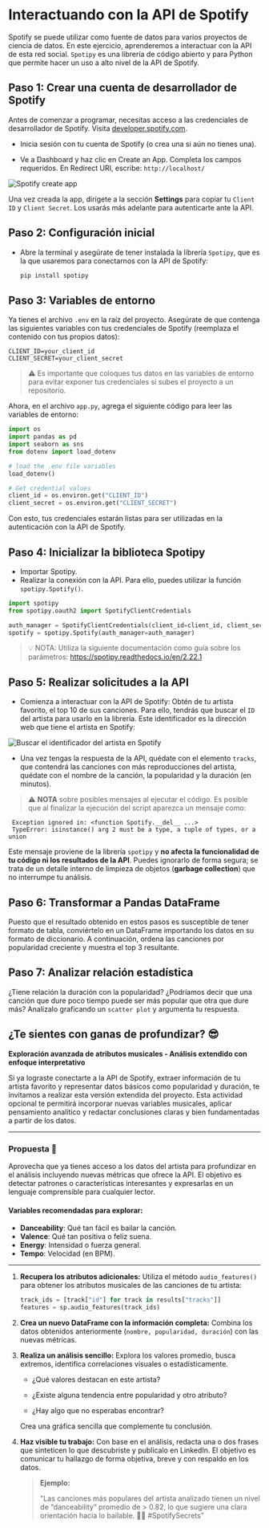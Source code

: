 # Interactuando con la API de Spotify

Spotify se puede utilizar como fuente de datos para varios proyectos de ciencia de datos. En este ejercicio, aprenderemos a interactuar con la API de esta red social. `Spotipy` es una librería de código abierto y para Python que permite hacer un uso a alto nivel de la API de Spotify.

## Paso 1: Crear una cuenta de desarrollador de Spotify

Antes de comenzar a programar, necesitas acceso a las credenciales de desarrollador de Spotify. Visita [developer.spotify.com](https://developer.spotify.com/documentation/web-api).

- Inicia sesión con tu cuenta de Spotify (o crea una si aún no tienes una).

- Ve a Dashboard y haz clic en Create an App. Completa los campos requeridos. En Redirect URI, escribe: `http://localhost/`


![Spotify create app](https://github.com/4GeeksAcademy/interacting-with-api-python-project-tutorial/blob/main/assets/spotify_1.PNG?raw=true)


Una vez creada la app, dirígete a la sección **Settings** para copiar tu `Client ID` y `Client Secret`. Los usarás más adelante para autenticarte ante la API.

## Paso 2: Configuración inicial

- Abre la terminal y asegúrate de tener instalada la librería `Spotipy`, que es la que usaremos para conectarnos con la API de Spotify:

    ```bash
    pip install spotipy
    ```

## Paso 3: Variables de entorno

Ya tienes el archivo `.env` en la raíz del proyecto. Asegúrate de que contenga las siguientes variables con tus credenciales de Spotify (reemplaza el contenido con tus propios datos):

```env
CLIENT_ID=your_client_id
CLIENT_SECRET=your_client_secret
```

> ⚠️ Es importante que coloques tus datos en las variables de entorno para evitar exponer tus credenciales si subes el proyecto a un repositorio.

Ahora, en el archivo `app.py`, agrega el siguiente código para leer las variables de entorno:

```python
import os
import pandas as pd
import seaborn as sns
from dotenv import load_dotenv

# load the .env file variables
load_dotenv()

# Get credential values
client_id = os.environ.get("CLIENT_ID")
client_secret = os.environ.get("CLIENT_SECRET")
```

Con esto, tus credenciales estarán listas para ser utilizadas en la autenticación con la API de Spotify.


## Paso 4: Inicializar la biblioteca Spotipy

- Importar Spotipy.
- Realizar la conexión con la API. Para ello, puedes utilizar la función `spotipy.Spotify()`.

```python
import spotipy
from spotipy.oauth2 import SpotifyClientCredentials

auth_manager = SpotifyClientCredentials(client_id=client_id, client_secret=client_secret)
spotify = spotipy.Spotify(auth_manager=auth_manager)
```

> 💡 NOTA: Utiliza la siguiente documentación como guía sobre los parámetros: https://spotipy.readthedocs.io/en/2.22.1

## Paso 5: Realizar solicitudes a la API

- Comienza a interactuar con la API de Spotify: Obtén de tu artista favorito, el top 10 de sus canciones. Para ello, tendrás que buscar el `ID` del artista para usarlo en la librería. Este identificador es la dirección web que tiene el artista en Spotify:

![Buscar el identificador del artista en Spotify](https://github.com/4GeeksAcademy/interacting-with-api-python-project-tutorial/blob/main/assets/spotify_2.png?raw=true)

- Una vez tengas la respuesta de la API, quédate con el elemento `tracks`, que contendrá las canciones con más reproducciones del artista, quédate con el nombre de la canción, la popularidad y la duración (en minutos).

> ⚠️ **NOTA** sobre posibles mensajes al ejecutar el código. Es posible que al finalizar la ejecución del script aparezca un mensaje como:

```
 Exception ignored in: <function Spotify.__del__ ...>
 TypeError: isinstance() arg 2 must be a type, a tuple of types, or a union
```

Este mensaje proviene de la librería `spotipy` y **no afecta la funcionalidad de tu código ni los resultados de la API**. Puedes ignorarlo de forma segura; se trata de un detalle interno de limpieza de objetos (**garbage collection**) que no interrumpe tu análisis.


## Paso 6: Transformar a Pandas DataFrame

Puesto que el resultado obtenido en estos pasos es susceptible de tener formato de tabla, conviértelo en un DataFrame importando los datos en su formato de diccionario. A continuación, ordena las canciones por popularidad creciente y muestra el top 3 resultante.

## Paso 7: Analizar relación estadística

¿Tiene relación la duración con la popularidad? ¿Podríamos decir que una canción que dure poco tiempo puede ser más popular que otra que dure más? Analízalo graficando un `scatter plot` y argumenta tu respuesta.


## ¿Te sientes con ganas de profundizar? 😎  
**Exploración avanzada de atributos musicales - Análisis extendido con enfoque interpretativo**

Si ya lograste conectarte a la API de Spotify, extraer información de tu artista favorito y representar datos básicos como popularidad y duración, te invitamos a realizar esta versión extendida del proyecto. Esta actividad opcional te permitirá incorporar nuevas variables musicales, aplicar pensamiento analítico y redactar conclusiones claras y bien fundamentadas a partir de los datos.

---

### Propuesta 🚀  
Aprovecha que ya tienes acceso a los datos del artista para profundizar en el análisis incluyendo nuevas métricas que ofrece la API. El objetivo es detectar patrones o características interesantes y expresarlas en un lenguaje comprensible para cualquier lector.

#### Variables recomendadas para explorar:

- **Danceability**: Qué tan fácil es bailar la canción.
- **Valence**: Qué tan positiva o feliz suena.
- **Energy**: Intensidad o fuerza general.
- **Tempo**: Velocidad (en BPM).

---

1. **Recupera los atributos adicionales:** Utiliza el método `audio_features()` para obtener los atributos musicales de las canciones de tu artista:

    ```python
    track_ids = [track["id"] for track in results["tracks"]]
    features = sp.audio_features(track_ids)
    ```

2. **Crea un nuevo DataFrame con la información completa:** Combina los datos obtenidos anteriormente (`nombre, popularidad, duración`) con las nuevas métricas.

3. **Realiza un análisis sencillo:** Explora los valores promedio, busca extremos, identifica correlaciones visuales o estadísticamente.

    - ¿Qué valores destacan en este artista?

    - ¿Existe alguna tendencia entre popularidad y otro atributo?

    - ¿Hay algo que no esperabas encontrar?

    Crea una gráfica sencilla que complemente tu conclusión.

4. **Haz visible tu trabajo:** Con base en el análisis, redacta una o dos frases que sinteticen lo que descubriste y publicalo en LinkedIn. El objetivo es comunicar tu hallazgo de forma objetiva, breve y con respaldo en los datos.

    > **Ejemplo:**
    >
    > "Las canciones más populares del artista analizado tienen un nivel de “danceability” promedio de > 0.82, lo que sugiere una clara orientación hacia lo bailable. 🕺💃 #SpotifySecrets"


